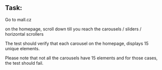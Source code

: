 ## Task:
Go to mall.cz

on the homepage, scroll down till you reach the carousels / sliders / horizontal scrollers

The test should verify that each carousel on the homepage, displays 15 unique elements.

Please note that not all the carousels have 15 elements and for those cases, the test should fail.